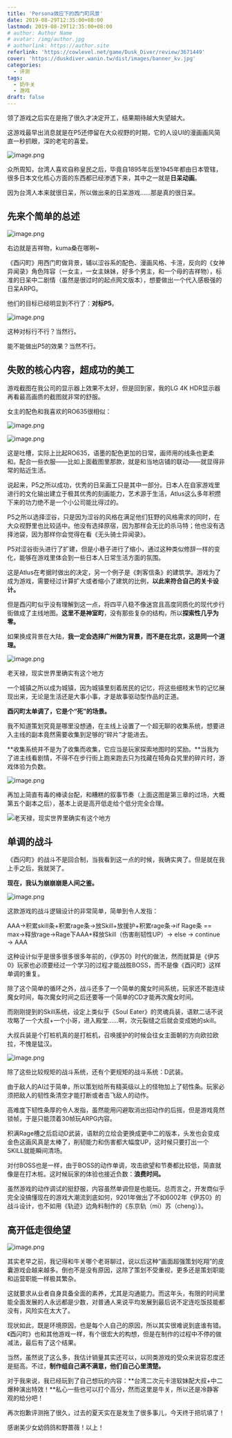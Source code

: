 ```yaml
---
title: 'Persona效应下的西门町风景'
date: 2019-08-29T12:35:00+08:00
lastmod: 2019-08-29T12:35:00+08:00
# author: Author Name
# avatar: /img/author.jpg
# authorlink: https://author.site
referlink: 'https://cowlevel.net/game/Dusk_Diver/review/3671449'
cover: 'https://duskdiver.wanin.tw/dist/images/banner_kv.jpg'
categories:
  - 评测
tags:
  - 奶牛关
  - 游戏
draft: false
---
```


领了游戏之后实在是拖了很久才决定开工，结果期待越大失望越大。

<!--more-->

这游戏最早出消息就是在P5还停留在大众视野的时期，它的人设UI的漫画画风简直一秒抓眼，深的老宅的喜爱。

![image.png](https://tva1.sinaimg.cn/large/006R15FXgy1h58i3u38anj31z4140npd.jpg)

众所周知，台湾人喜欢自称皇民之后，毕竟自1895年后至1945年都由日本管辖，很多日本文化核心方面的东西都已经渗透下来，其中之一就是**日呆动画**。

因为台湾人本来就很日呆，所以做出来的日呆游戏……那是真的很日呆。

## 先来个简单的总述

![image.png](https://tva1.sinaimg.cn/large/006R15FXgy1h58i50hv68j31z4140b29.jpg)

右边就是吉祥物，kuma桑在哪咧~

《酉闪町》用西门町做背景，辅以涩谷系的配色、漫画风格、卡渲，反向的《女神异闻录》角色阵容（一女主，一女主妹妹，好多个男主，和一个母的吉祥物），标准的日呆中二剧情（虽然是很过时的起点网文版本），想要做出一个代入感极强的日呆ARPG。

他们的目标已经明显到不行了：**对标P5**。

![image.png](https://tva1.sinaimg.cn/large/006R15FXgy1h58i5caecrj31z4140hdt.jpg)

这种对标行不行？当然行。

能不能做出P5的效果？当然不行。

## 失败的核心内容，超成功的美工

游戏截图在我公司的显示器上效果不太好，但是回到家，我的LG 4K HDR显示器再看最高画质的截图就非常的舒服。

女主的配色和我喜欢的RO635很相似：

![image.png](https://tva1.sinaimg.cn/large/006R15FXgy1h58i5r7wowj305k09w0uh.jpg)

![image.png](https://tva1.sinaimg.cn/large/006R15FXgy1h58i65a3ubj31z4140u0x.jpg)

这是吐槽，实际上比起RO635，语墨的配色更加的日常，画师用的线条也更柔和。配合一些衣服——比如上面截图里那款，就是和当地店铺的联动——就显得非常的贴近生活。

说起来，P5之所以成功，优秀的日呆画工只是其中一部分。日本人在自家游戏里进行的文化输出建立于极其优秀的刻画能力，艺术源于生活，Atlus这么多年积攒下来的功力绝不是一个小公司能比得过的。

P5之所以选择涩谷，只是因为涩谷的风格在满足他们狂野的风格需求的同时，在大众视野里也比较适中。他没有选择原宿，因为那样会无比的杀马特；他也没有选择池袋，因为那样你会觉得在看《无头骑士异闻录》。

P5对涩谷街头进行了扩建，但是小巷子进行了缩小，通过这种类似修辞一样的变化，能够在游戏里体会到一些日本人日常生活方面的氛围。

这是Atlus在考据时做出的决定，另一个例子是《刺客信条》的建筑学。游戏为了成为游戏，需要经过计算扩大或者缩小了建筑的比例，**以此来符合自己的关卡设计。**

但是酉闪町似乎没有理解到这一点，将四平八稳不像迷宫且高度同质化的现代步行街做成了主线地图。**这里不是神室町**，没有那些复杂的结构，所以**探索性几乎为零。**

如果换成背景在大陆，**我一定会选择广州做为背景，而不是在北京，这是同一个道理。**

![image.png](https://tva1.sinaimg.cn/large/006R15FXgy1h58i6iwet3j31z4140kjl.jpg)

老天禄，现实世界里确实有这个地方

一个城镇之所以成为城镇，因为城镇里刻着居民的记忆，将这些细枝末节的记忆展现出来，无论是生活还是大事小事，才是故事驱动型作品的正道。

**酉闪町太单调了，它是个“死”的场景。**

我不知道策划究竟是哪里没想通，在主线上设置了一个超无聊的收集系统，想要进入主线的副本竟然需要收集到足够的“碎片”才能进去。

**收集系统并不是为了收集而收集，它应当是玩家探索地图时的奖励。**当我为了进主线看剧情，不得不在步行街上跑来跑去只为找藏在犄角旮旯里的碎片时，游戏体验为负数。

![image.png](https://tva1.sinaimg.cn/large/006R15FXgy1h58i700b0yj31z4140x6p.jpg)

再加上简直有毒的棒读台配，和糟糕的叙事节奏（上面这图是第三章的过场，大概第五个副本之后），基本上说是高开低走给个低分完全合理。

![老天禄，现实世界里确实有这个地方](https://pic1.cdncl.net/user/Shinonomeshizuka/common_pic/3c0f46279c9f888b877f1a74c2538594.jpg)

## 单调的战斗

《酉闪町》的战斗不是回合制，当我看到这一点的时候，我确实爽了。但是就在我上手之后，我就哭了。

**现在，我认为崩崩崩是人间之鉴。** 

![image.png](https://tva1.sinaimg.cn/large/006R15FXgy1h58j41bpb0j31z4140hdt.jpg)

这款游戏的战斗逻辑设计的非常简单，简单到令人发指：

AAA→积累skill条+积累rage条→放Skill+放援护+积累rage条→if Rage条 == max→释放rage→Rage下AAA+释放Skill（伤害削韧性UP）→ else → continue → AAA

这种设计似乎是很多很多很多年前的，《伊苏0》时代的做法，然而就算是《伊苏0》玩家也必须要经过一个学习的过程才能战胜BOSS，而不是像《酉闪町》这样单调的重复。

除了这个简单的循环之外，战斗还多了一个简单的魔女时间系统，玩家还不能连续魔女时间，每次魔女时间之后还要等一个简单的CD才能再次魔女时间。

而刚刚提到的Skill系统，设定上类似于《Soul Eater》的灵魂兵装，语默二话不说攻略了一个大叔+一个小哥，进入殿堂……啊，次元裂缝之后就会变成她的skill。

大叔兵装是个打桩机<span class="spoiler">真的是打桩机</span>，召唤援护的时候会往女主面朝的方向欧拉欧拉，不愧是猛汉。  

![image.png](https://tva1.sinaimg.cn/large/006R15FXgy1h58j4jwafyj31z4140hdt.jpg)

除了这些比较规矩的战斗系统，还有个更规矩的战斗系统：D武装。

由于敌人的AI过于简单，所以策划给所有精英级以上的怪物加上了韧性条。玩家必须把敌人的韧性条清空才能打断或者击飞敌人的动作。

高难度下韧性条厚的令人发指，虽然能用闪避取消出招动作的后摇，但是游戏竟然锁帧，于是只能顶着30帧玩ARPG内容。

积满Rage槽之后启动D武装，语默的立绘会更换成更中二的版本，头发也会变成金色<span class="spoiler">这画风真是太棒了</span>，削韧能力和伤害都大幅度UP，这时候只要打出一个SKILL就能瞬间清场。

对付BOSS也是一样，由于BOSS的动作单调，攻击欲望和节奏都比较低，简直就像是在打木桩。这时候玩家的体验也接近负数：**浪费时间。**

虽然游戏的动作调试的挺舒服，内容虽然单调但是也能玩。总而言之，开发商似乎完全没搞懂现在的游戏大潮流到底如何，9201年做出了不如6002年《伊苏0》的战斗设计，也不如用《轨迹》边角料制作的《东京轨（mi）苏（cheng）》。

## 高开低走很绝望  

![image.png](https://tva1.sinaimg.cn/large/006R15FXgy1h58j4ykyi5j31z41404qp.jpg)

其实老早之前，我记得和牛关哪个老哥聊过，说以后这种“画面超强策划吃翔”的皮囊游戏会越来越多。倒也不是没有原因，这除了策划不受重视，更多还是策划职能和运营职能一样极其繁杂。

这就要求从业者自身具备全面的素养，尤其是沟通能力。而这年头，有限的时间里能全面发展的人永远都是少数，对普通人来说平均发展到最后说不定连吃饭技能都没有，风险实在太大了。

现状如此，既是环境原因，也是每个人自己的原因，所以其实很难说到底谁有错。《酉闪町》也和其他游戏一样，有个很宏大的构想，但是在制作的过程中不停的做减法，最后有了这个结果。

当然，虽然说了这么多，我估计销量其实还可以，以同类游戏的受众来说容忍度还是挺高。不过，**制作组自己满不满意，他们自己心里清楚。**

对于我来说，我已经玩到了自己想玩的内容：**台湾二次元卡渲软妹配大叔+中二爆种演出特效！**私心一些也可以打个高分，然而这里是牛关，所以还是冷静客观的给分吧！

再次抱歉评测拖了很久，过去的夏天实在是发生了很多事儿，今天终于把坑填了！

感谢美少女幼鸽鸽和野蔷薇！以上！
